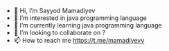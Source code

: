 - 👋 Hi, I’m Sayyod Mamadiyev 
- 👀 I’m interested in java programming language
- 🌱 I’m currently learning java programming language
- 💞️ I’m looking to collaborate on ?
- 📫 How to reach me https://t.me/mamadiyevv 

<!---
Sayyod571/Sayyod571 is a ✨ special ✨ repository because its `README.md` (this file) appears on your GitHub profile.
You can click the Preview link to take a look at your changes.
--->
